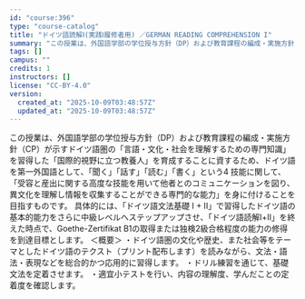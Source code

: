 ```yaml
---
id: "course:396"
type: "course-catalog"
title: "ドイツ語読解Ⅰ(実践Ⅰ履修者用) ／GERMAN READING COMPREHENSION I"
summary: "この授業は、外国語学部の学位授与方針（DP）および教育課程の編成・実施方針（CP）が示すドイツ語圏の「言語・文化・社会を理解するための専門知識」を習得した「国際的視野に立つ教養人」を育成することに資するため、ドイツ語を第一外国語として、「聞…"
tags: []
campus: ""
credits: 1
instructors: []
license: "CC-BY-4.0"
version:
  created_at: "2025-10-09T03:48:57Z"
  updated_at: "2025-10-09T03:48:57Z"
---
```

この授業は、外国語学部の学位授与方針（DP）および教育課程の編成・実施方針（CP）が示すドイツ語圏の「言語・文化・社会を理解するための専門知識」を習得した「国際的視野に立つ教養人」を育成することに資するため、ドイツ語を第一外国語として、「聞く」「話す」「読む」「書く」という4 技能に関して、「受容と産出に関する高度な技能を用いて他者とのコミュニケーションを図り、異文化を理解し情報を収集することができる専門的な能力」を身に付けることを目指すものです。 具体的には、「ドイツ語文法基礎 I + II」で習得したドイツ語の基本的能力をさらに中級レベルへステップアップさせ、「ドイツ語読解Ⅰ+Ⅱ」を終えた時点で、Goethe-Zertifikat B1の取得または独検2級合格程度の能力の修得を到達目標とします。 ＜概要＞ ・ドイツ語圏の文化や歴史、また社会等をテーマとしたドイツ語のテクスト（プリント配布します）を読みながら、文法・語法・表現などを総合的かつ応用的に習得します。 ・ドリル練習を通じて、基礎文法を定着させます。 ・適宜小テストを行い、内容の理解度、学んだことの定着度を確認します。
